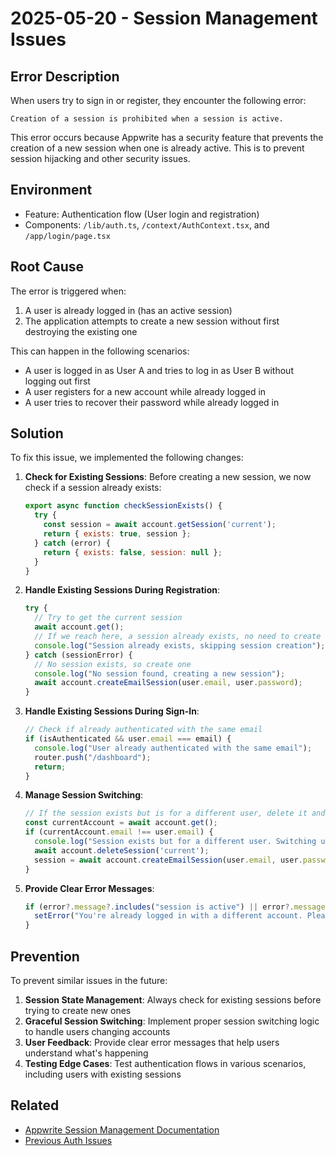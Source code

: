 # 2025-05-20 - Session Management Issues

## Error Description
When users try to sign in or register, they encounter the following error:
```
Creation of a session is prohibited when a session is active.
```

This error occurs because Appwrite has a security feature that prevents the creation of a new session when one is already active. This is to prevent session hijacking and other security issues.

## Environment
- Feature: Authentication flow (User login and registration)
- Components: `/lib/auth.ts`, `/context/AuthContext.tsx`, and `/app/login/page.tsx`

## Root Cause
The error is triggered when:

1. A user is already logged in (has an active session)
2. The application attempts to create a new session without first destroying the existing one

This can happen in the following scenarios:

- A user is logged in as User A and tries to log in as User B without logging out first
- A user registers for a new account while already logged in
- A user tries to recover their password while already logged in

## Solution
To fix this issue, we implemented the following changes:

1. **Check for Existing Sessions**: Before creating a new session, we now check if a session already exists:
   ```javascript
   export async function checkSessionExists() {
     try {
       const session = await account.getSession('current');
       return { exists: true, session };
     } catch (error) {
       return { exists: false, session: null };
     }
   }
   ```

2. **Handle Existing Sessions During Registration**:
   ```javascript
   try {
     // Try to get the current session
     await account.get();
     // If we reach here, a session already exists, no need to create a new one
     console.log("Session already exists, skipping session creation");
   } catch (sessionError) {
     // No session exists, so create one
     console.log("No session found, creating a new session");
     await account.createEmailSession(user.email, user.password);
   }
   ```

3. **Handle Existing Sessions During Sign-In**:
   ```javascript
   // Check if already authenticated with the same email
   if (isAuthenticated && user.email === email) {
     console.log("User already authenticated with the same email");
     router.push("/dashboard");
     return;
   }
   ```

4. **Manage Session Switching**:
   ```javascript
   // If the session exists but is for a different user, delete it and create a new one
   const currentAccount = await account.get();
   if (currentAccount.email !== user.email) {
     console.log("Session exists but for a different user. Switching users...");
     await account.deleteSession('current');
     session = await account.createEmailSession(user.email, user.password);
   }
   ```

5. **Provide Clear Error Messages**:
   ```javascript
   if (error?.message?.includes("session is active") || error?.message?.includes("prohibited when a session")) {
     setError("You're already logged in with a different account. Please sign out first.");
   }
   ```

## Prevention
To prevent similar issues in the future:

1. **Session State Management**: Always check for existing sessions before trying to create new ones
2. **Graceful Session Switching**: Implement proper session switching logic to handle users changing accounts
3. **User Feedback**: Provide clear error messages that help users understand what's happening
4. **Testing Edge Cases**: Test authentication flows in various scenarios, including users with existing sessions

## Related
- [Appwrite Session Management Documentation](https://appwrite.io/docs/products/auth/sessions)
- [Previous Auth Issues](./auth-signin-issues.md)